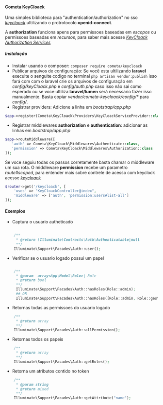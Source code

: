 #### Cometa KeyCloack

Uma simples biblioteca para "authentication/authorization" no sso *[keycloack](<https://www.keycloak.org/>)* ultilizando o protrotocolo **openid-connect**.

A **authorization** funciona apens para permissoes baseadas em _escopos_ ou permissoes baseadas em _recursos_, para saber mais acesse *[KeyCloack Authorization Services](<https://www.keycloak.org/docs/latest/authorization_services/index.html>)*

##### Instalação
 * Instalar usando o composer: ``composer require cometa/keycloack``
 * Publicar arquivos de configuração: Se você esta ultilizando **laravel** execulte o senguite codigo no terminal ``php artisan vendor:publish`` isso fará com com o laravel crie os arquivos de configuração em _config/keyCloack.php_ e _config/auth.php_ caso isso não sai como esperado ou se voce ultiliza  **laravel/lumen** será necessario fazer isso manualmente. Basta copiar _vendor/cometa-keycloack/config/*_ para _config/_.
 * Registrar providers: Adicione a linha em *_bootstrap/app.php_* 
 ~~~php
 $app->register(Cometa\KeyCloack\Providers\KeyCloackServiceProvider::class);
 ~~~

 * Registrar middlewares **authorization** e **authentication**: adicionar as linhas em _bootstrap/app.php_ 
 
 ~~~php 
 $app->routeMiddleware([
    'auth' => Cometa\KeyCloack\Middlewares\Authenticate::class,
    'permission' => Cometa\KeyCloack\Middlewares\Authorization::class
 ]);

~~~

Se voce seguiu todas os passos corretamente basta chamar o middleware um sua rota. O middleware **permission** recebe um parametro _route#scoped_, para entender mais sobre contrele de acesso com keyclock acesse *[keycloack](<https://www.keycloak.org/>)*

~~~php
$router->get('/keycloack', [
    'uses' => "KeyCloackController@index",
    'middleware' => ['auth', 'permission:users#list-all']
]);

~~~

#### Exemplos

* Captura o usuario autheticado

~~~php
    
    /**
     * @return \Illuminate\Contracts\Auth\Authenticatable|null
     **/
    Illuminate\Support\Facades\Auth::user();

~~~
 * Verificar se o usuario logado possui um papel
  
~~~php

    /**
     * @param  array<App\Model\Role>| Role
     * @return bool
     **/
     Illuminate\Support\Facades\Auth::hasRoles(Role::admin);
     ## OR
     Illuminate\Support\Facades\Auth::hasRoles([Role::admin, Role::gestor]);
~~~

* Retornas todas as permissoes do usuario logado

~~~php
    /**
     * @return array
     **/
    Illuminate\Support\Facades\Auth::allPermission();
~~~

* Retornas todos os papeis

~~~php
    /**
     * @return array
     **/
    Illuminate\Support\Facades\Auth::getRoles();

~~~

* Retorna um atributos contido no token

~~~php
    /**
     * @param string
     * @return mixed
     **/
    Illuminate\Support\Facades\Auth::getAttribute("name");
